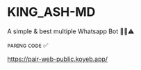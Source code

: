 # KING_ASH-MD
A simple &amp; best multiple Whatsapp Bot 👨‍💻⚠️




ᴘᴀʀɪɴɢ ᴄᴏᴅᴇ ✅

https://pair-web-public.koyeb.app/
